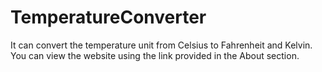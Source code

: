 # TemperatureConverter
It can convert the temperature unit from Celsius to Fahrenheit and Kelvin.  
You can view the website using the link provided in the About section.
